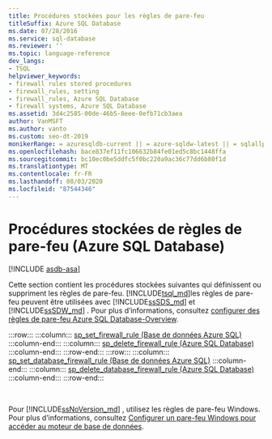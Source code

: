 ```yaml
---
title: Procédures stockées pour les règles de pare-feu
titleSuffix: Azure SQL Database
ms.date: 07/28/2016
ms.service: sql-database
ms.reviewer: ''
ms.topic: language-reference
dev_langs:
- TSQL
helpviewer_keywords:
- firewall rules stored procedures
- firewall_rules, setting
- firewall_rules, Azure SQL Database
- firewall systems, Azure SQL Database
ms.assetid: 3d4c2585-00de-46b5-8eee-0efb71cb3aea
author: VanMSFT
ms.author: vanto
ms.custom: seo-dt-2019
monikerRange: = azuresqldb-current || = azure-sqldw-latest || = sqlallproducts-allversions
ms.openlocfilehash: bace837ef11fc106632b84fe01ed5c8bc1448ffa
ms.sourcegitcommit: bc10ec0be5ddfc5f0bc220a9ac36c77dd6b80f1d
ms.translationtype: MT
ms.contentlocale: fr-FR
ms.lasthandoff: 08/03/2020
ms.locfileid: "87544346"
---
```

# <a name="firewall-rules-stored-procedures-azure-sql-database"></a>Procédures stockées de règles de pare-feu (Azure SQL Database)
[!INCLUDE [asdb-asa](../../includes/applies-to-version/asdb-asa.md)]

  Cette section contient les procédures stockées suivantes qui définissent ou suppriment les règles de pare-feu. [!INCLUDE[tsql_md](../../includes/tsql-md.md)]les règles de pare-feu peuvent être utilisées avec [!INCLUDE[ssSDS_md](../../includes/sssds-md.md)] et [!INCLUDE[ssSDW_md](../../includes/sssdw-md.md)] . Pour plus d’informations, consultez [configurer des règles de pare-feu Azure SQL Database-Overview](https://azure.microsoft.com/documentation/articles/sql-database-firewall-configure/).

:::row:::
    :::column:::
        [sp_set_firewall_rule &#40;Base de données Azure SQL&#41;](../../relational-databases/system-stored-procedures/sp-set-firewall-rule-azure-sql-database.md)
    :::column-end:::
    :::column:::
        [sp_delete_firewall_rule &#40;Azure SQL Database&#41;](../../relational-databases/system-stored-procedures/sp-delete-firewall-rule-azure-sql-database.md)
    :::column-end:::
:::row-end:::
:::row:::
    :::column:::
        [sp_set_database_firewall_rule &#40;Base de données Azure SQL&#41;](../../relational-databases/system-stored-procedures/sp-set-database-firewall-rule-azure-sql-database.md)
    :::column-end:::
    :::column:::
        [sp_delete_database_firewall_rule &#40;Azure SQL Database&#41;](../../relational-databases/system-stored-procedures/sp-delete-database-firewall-rule-azure-sql-database.md)
    :::column-end:::
:::row-end:::

&nbsp;
  
Pour [!INCLUDE[ssNoVersion_md](../../includes/ssnoversion-md.md)] , utilisez les règles de pare-feu Windows. Pour plus d’informations, consultez [Configurer un pare-feu Windows pour accéder au moteur de base de données](../../database-engine/configure-windows/configure-a-windows-firewall-for-database-engine-access.md).   
  


